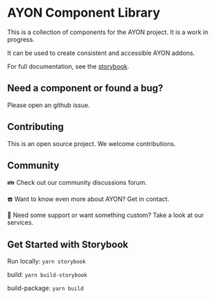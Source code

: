 # AYON Component Library

This is a collection of components for the AYON project. It is a work in progress.

It can be used to create consistent and accessible AYON addons.

For full documentation, see the [storybook](https://components.ayon.dev).

## Need a component or found a bug?

Please open an github issue.

## Contributing

This is an open source project. We welcome contributions.

## Community

👪 Check out our community discussions forum.

☎️ Want to know even more about AYON? Get in contact.

🙋 Need some support or want something custom? Take a look at our services.

## Get Started with Storybook

Run locally: `yarn storybook`

build: `yarn build-storybook`

build-package: `yarn build`
